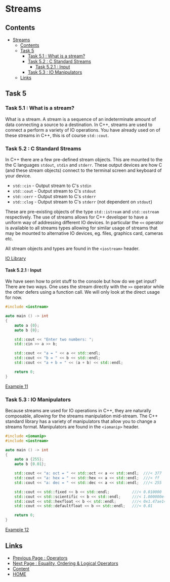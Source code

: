 # Streams

## Contents

- [Streams](#streams)
  - [Contents](#contents)
  - [Task 5](#task-5)
    - [Task 5.1 : What is a stream?](#task-51--what-is-a-stream)
    - [Task 5.2 : C Standard Streams](#task-52--c-standard-streams)
      - [Task 5.2.1 : Input](#task-521--input)
    - [Task 5.3 : IO Manipulators](#task-53--io-manipulators)
  - [Links](#links)

## Task 5

### Task 5.1 : What is a stream?

What is a stream. A stream is a sequence of an indeterminate amount of data connecting a source to a destination. In C++, streams are used to connect a perform a variety of IO operations. You have already used on of these streams in C++, this is of course `std::cout`.

### Task 5.2 : C Standard Streams

In C++ there are a few pre-defined stream objects. This are mounted to the the C languages `stdout`, `stdin` and `stderr`. These output devices are how C (and these stream objects) connect to the terminal screen and keyboard of your device.

- `std::cin`  - Output stream to C's `stdin`
- `std::cout` - Output stream to C's `stdout`
- `std::cerr` - Output stream to C's `stderr`
- `std::clog` - Output stream to C's `stderr` (not dependent on `stdout`)

These are pre-existing objects of the type `std::istream` and `std::ostream` respectively. The use of streams allows for C++ developer to have a uniform way of addressing different IO devices. In particular the `<<` operator is available to all streams types allowing for similar usage of streams that may be mounted to alternative IO devices, eg. files, graphics card, cameras etc.

All stream objects and types are found in the `<iostream>` header.

[IO Library](https://en.cppreference.com/w/cpp/io)

#### Task 5.2.1 : Input

We have seen how to print stuff to the console but how do we get input? There are two ways. One uses the stream directly with the `>>` operator while the other defers using a function call. We will only look at the direct usage for now.

```cxx
#include <iostream>

auto main () -> int
{
    auto a {0};
    auto b {0};

    std::cout << "Enter two numbers: ";
    std::cin >> a >> b;

    std::cout << "a = " << a << std::endl;
    std::cout << "b = " << b << std::endl;
    std::cout << "a + b = " << (a + b) << std::endl;

    return 0;
}
```

[Example 11](https://www.godbolt.org/z/3zoz1517r)

### Task 5.3 : IO Manipulators

Because streams are used for IO operations in C++, they are naturally composable, allowing for the streams manipulation mid-stream. The C++ standard library has a variety of manipulators that allow you to change a streams format. Manipulators are found in the `<iomanip>` header.

```cxx
#include <iomanip>
#include <iostream>

auto main () -> int
{
    auto a {255};
    auto b {0.01};

    std::cout << "a: oct = " << std::oct << a << std::endl;  ///< 377
    std::cout << "a: hex = " << std::hex << a << std::endl;  ///< ff
    std::cout << "a: dec = " << std::dec << a << std::endl;  ///< 255

    std::cout << std::fixed << b << std::endl;          ///< 0.010000
    std::cout << std::scientific << b << std::endl;     ///< 1.000000e-02
    std::cout << std::hexfloat << b << std::endl;       ///< 0x1.47ae147ae147bp-7
    std::cout << std::defaultfloat << b << std::endl;   ///< 0.01

    return 0;
}
```

[Example 12](https://www.godbolt.org/z/s8rGc4heM)

## Links

- [Previous Page : Operators](/content/part2/tasks/operators.md)
- [Next Page : Equality, Ordering & Logical Operators](/content/part2/tasks/eqordlogic.md)
- [Content](/content/README.md)
- [HOME](/README.md)
